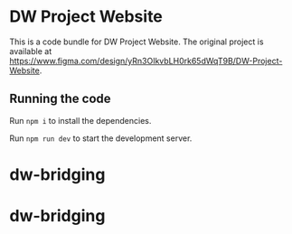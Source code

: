
  # DW Project Website

  This is a code bundle for DW Project Website. The original project is available at https://www.figma.com/design/yRn3OIkvbLH0rk65dWqT9B/DW-Project-Website.

  ## Running the code

  Run `npm i` to install the dependencies.

  Run `npm run dev` to start the development server.
  # dw-bridging
# dw-bridging
